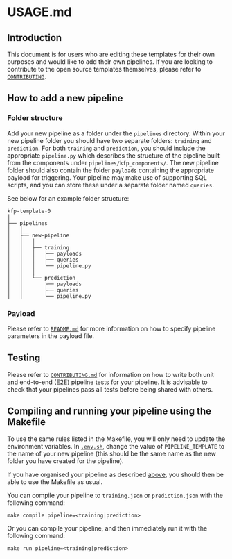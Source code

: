 <!-- 
Copyright 2022 Google LLC

Licensed under the Apache License, Version 2.0 (the "License");
you may not use this file except in compliance with the License.
You may obtain a copy of the License at

    https://www.apache.org/licenses/LICENSE-2.0

Unless required by applicable law or agreed to in writing, software
distributed under the License is distributed on an "AS IS" BASIS,
WITHOUT WARRANTIES OR CONDITIONS OF ANY KIND, either express or implied.
See the License for the specific language governing permissions and
limitations under the License.
 -->
 # USAGE.md 

## Introduction
This document is for users who are editing these templates for their own purposes and would like to add their own pipelines. If you are looking to contribute to the open source templates themselves, please refer to [`CONTRIBUTING`](CONTRIBUTING.md).

## How to add a new pipeline

### Folder structure
Add your new pipeline as a folder under the `pipelines` directory. Within your new pipeline folder you should have two separate folders: `training` and `prediction`. For both `training` and `prediction`, you should include the appropriate `pipeline.py` which describes the structure of the pipeline built from the components under `pipelines/kfp_components/`. The new pipeline folder should also contain the folder `payloads` containing the appropriate payload for triggering. Your pipeline may make use of supporting SQL scripts, and you can store these under a separate folder named `queries`.

See below for an example folder structure:

```
kfp-template-0
│
├── pipelines
│   │
│   ├── new-pipeline
│   │   │
│   │   ├── training
│   │   │   ├── payloads
│   │   │   ├── queries
│   │   │   └── pipeline.py
│   │   │
│   │   └── prediction
│   │       ├── payloads
│   │       ├── queries
│   │       └── pipeline.py

```

### Payload

Please refer to [`README.md`](README.md#pipeline-payload) for more information on how to specify pipeline parameters in the payload file.

## Testing
Please refer to [`CONTRIBUTING.md`](CONTRIBUTING.md#Testing) for information on how to write both unit and end-to-end (E2E) pipeline tests for your pipeline. It is advisable to check that your pipelines pass all tests before being shared with others. 

## Compiling and running your pipeline using the Makefile
To use the same rules listed in the Makefile, you will only need to update the environment variables. In [`.env.sh`](.env.sh), change the value of `PIPELINE_TEMPLATE` to the name of your new pipeline (this should be the same name as the new folder you have created for the pipeline).

If you have organised your pipeline as described [above](#Folder-structure), you should then be able to use the Makefile as usual.

You can compile your pipeline to `training.json` or `prediction.json` with the following command:
```
make compile pipeline=<training|prediction>
```

Or you can compile your pipeline, and then immediately run it with the following command:
```
make run pipeline=<training|prediction>
```

